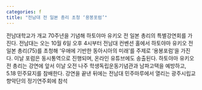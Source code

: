 ```yaml
---
categories: f
title: "전남대 전 일본 총리 초청 ‘용봉포럼’"
---
```

전남대학교가 개교 70주년을 기념해 하토야마 유키오 전 일본 총리의 특별강연회를 가진다. 전남대는 오는 10월 6일 오후 4시부터 전남대 컨벤션 홀에서 하토야마 유키오 전 일본 총리(75)를 초청해 ‘우애에 기반한 동아시아의 미래’를 주제로 ‘용봉포럼’을 가진다. 이날 포럼은 동시통역으로 진행되며, 온라인 유튜브에도 송출된다. 하토야마 유키오 전 총리는 강연에 앞서 이날 오전 나주 학생독립운동기념관과 남파고택을 예방하고, 5.18 민주묘지를 참배한다. 강연을 끝낸 뒤에는 전남대 민주마루에서 열리는 광주시립교향악단의 정기연주회에 참석